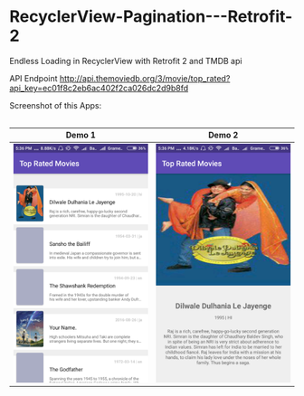 # RecyclerView-Pagination---Retrofit-2
Endless Loading in RecyclerView with Retrofit 2 and TMDB api

API Endpoint http://api.themoviedb.org/3/movie/top_rated?api_key=ec01f8c2eb6ac402f2ca026dc2d9b8fd

Screenshot of this Apps: <br><br>

Demo 1                     | Demo 2
:-------------------------: | :--------------------------:
![](https://github.com/therezacuet/RecyclerView-Pagination---Retrofit-2/blob/master/1.png) | ![](https://github.com/therezacuet/RecyclerView-Pagination---Retrofit-2/blob/master/2.png)


